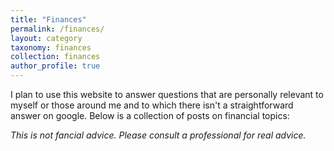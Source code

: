```yaml
---
title: "Finances"
permalink: /finances/
layout: category
taxonomy: finances
collection: finances
author_profile: true
---
```


I plan to use this website to answer questions that are personally relevant to myself or those around me and to which there isn't a straightforward answer on google. Below is a collection of posts on financial topics:

_This is not fancial advice. Please consult a professional for real advice._